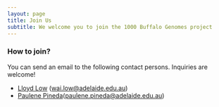 ```yaml
---
layout: page
title: Join Us
subtitle: We welcome you to join the 1000 Buffalo Genomes project
---
```

### How to join?

You can send an email to the following contact persons. Inquiries are welcome!

- [Lloyd Low](https://www.adelaide.edu.au/directory/wai.low) (wai.low@adelaide.edu.au) 
- [Paulene Pineda](https://www.pcc.gov.ph/researcher/paulene-s-pineda/)(paulene.pineda@adelaide.edu.au)
